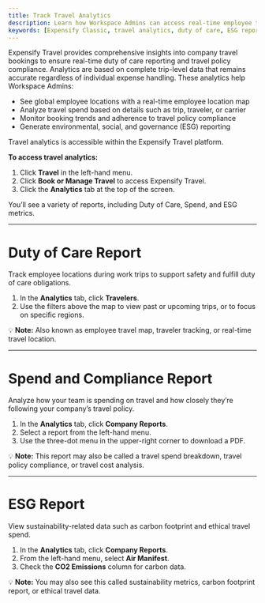 ```yaml
---
title: Track Travel Analytics
description: Learn how Workspace Admins can access real-time employee travel insights, monitor compliance, and view ESG data using Expensify Travel in Expensify Classic.
keywords: [Expensify Classic, travel analytics, duty of care, ESG report, travel spend, employee location map, travel compliance, company travel data]
---
```


Expensify Travel provides comprehensive insights into company travel bookings to ensure real-time duty of care reporting and travel policy compliance. Analytics are based on complete trip-level data that remains accurate regardless of individual expense handling. These analytics help Workspace Admins:

- See global employee locations with a real-time employee location map
- Analyze travel spend based on details such as trip, traveler, or carrier
- Monitor booking trends and adherence to travel policy compliance
- Generate environmental, social, and governance (ESG) reporting

Travel analytics is accessible within the Expensify Travel platform. 

**To access travel analytics:**

1. Click **Travel** in the left-hand menu.
2. Click **Book or Manage Travel** to access Expensify Travel.
3. Click the **Analytics** tab at the top of the screen.

You’ll see a variety of reports, including Duty of Care, Spend, and ESG metrics.

---

# Duty of Care Report

Track employee locations during work trips to support safety and fulfill duty of care obligations.

1. In the **Analytics** tab, click **Travelers**.
2. Use the filters above the map to view past or upcoming trips, or to focus on specific regions.

💡 **Note:** Also known as employee travel map, traveler tracking, or real-time travel location.

---

# Spend and Compliance Report

Analyze how your team is spending on travel and how closely they’re following your company’s travel policy.

1. In the **Analytics** tab, click **Company Reports**.
2. Select a report from the left-hand menu.
3. Use the three-dot menu in the upper-right corner to download a PDF.

💡 **Note:** This report may also be called a travel spend breakdown, travel policy compliance, or travel cost analysis.

---

# ESG Report

View sustainability-related data such as carbon footprint and ethical travel spend.

1. In the **Analytics** tab, click **Company Reports**.
2. From the left-hand menu, select **Air Manifest**.
3. Check the **CO2 Emissions** column for carbon data.

💡 **Note:** You may also see this called sustainability metrics, carbon footprint report, or ethical travel data.

</div>
